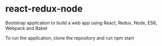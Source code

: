 # react-redux-node

Bootstrap application to build a web app using React, Redux, Node, ES6, Webpack and Babel

To run the application, clone the repository and run 
npm start

